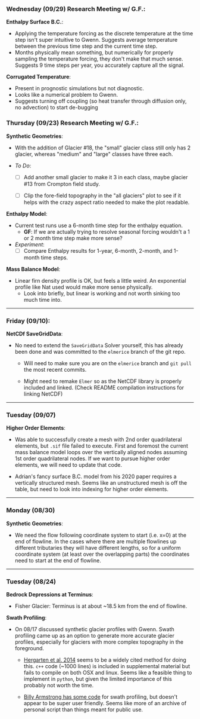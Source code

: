 ### Wednesday (09/29) Research Meeting w/ G.F.:

__Enthalpy Surface B.C.__:
  - Applying the temperature forcing as the discrete temperature at the time step
    isn't super intuitive to Gwenn. Suggests average temperature between the previous
    time step and the current time step.  
  - Months physically mean something, but numerically for properly sampling the
    temperature forcing, they don't make that much sense. Suggests 9 time steps
    per year, you accurately capture all the signal.

__Corrugated Temperature__:
  - Present in prognostic simulations but not diagnostic.
  - Looks like a numerical problem to Gwenn.
  - Suggests turning off coupling (so heat transfer through diffusion only, no advection)
    to start de-bugging 

### Thursday (09/23) Research Meeting w/ G.F.:

__Synthetic Geometries__:  
  - With the addition of Glacier #18, the "small" glacier class still only has 2 glacier, whereas "medium" and "large" classes have three each.

  - _To Do_:        
    - [ ] Add another small glacier to make it 3 in each class, maybe glacier #13 from Crompton field study.

    - [ ] Clip the fore-field topography in the "all glaciers" plot to see if it
    helps with the crazy aspect ratio needed to make the plot readable.

__Enthalpy Model__:
  - Current test runs use a 6-month time step for the enthalpy equation.  
    - __GF__: If we are actually trying to resolve seasonal forcing wouldn't a 1
    or 2 month time step make more sense?
  - _Experiment_:
    - [ ] Compare Enthalpy results for 1-year, 6-month, 2-month, and 1-month time steps.

__Mass Balance Model__:
  - Linear firn density profile is OK, but feels a little weird. An exponential
    profile like Nat used would make more sense physically.
      - Look into briefly, but linear is working and not worth sinking too much
        time into.

---

### Friday  (09/10):

__NetCDf SaveGridData__:
  - No need to extend the `SaveGridData` Solver yourself, this has already been
    done and was committed to the `elmerice` branch of the git repo.

      - Will need to make sure you are on the  `elmerice` branch and `git pull`
        the most recent commits.

      - Might need to remake `Elmer` so as the NetCDF library is properly included
        and linked. (Check README compilation instructions for linking NetCDF)

---

### Tuesday (09/07)

__Higher Order Elements__:
 - Was able to successfully create a mesh with 2nd order quadrilateral elements, but
   `.sif` file failed to execute. First and foremost the current mass balance model
   loops over the vertically aligned nodes assuming 1st order quadrilateral nodes.
   If we want to pursue higher order elements, we will need to update that code.

 - Adrian's fancy surface B.C. model from his 2020 paper requires a vertically
   structured mesh. Seems like an unstructured mesh is off the table, but need to
   look into indexing for higher order elements.

---

### Monday (08/30)  

__Synthetic Geometries__:
  - We need the flow following coordinate system to start (i.e. x=0) at the end of
    flowline. In the cases where there are multiple flowlines up different tributaries
    they will have different lengths, so for a uniform coordinate system (at least
    over the overlapping parts) the coordinates need to start at the end of flowline.

---

### Tuesday (08/24)  
__Bedrock Depressions at Terminus__:
  - Fisher Glacier: Terminus is at about ~18.5 km from the end of flowline.   

__Swath Profiling__:

  - On 08/17 discussed synthetic glacier profiles with Gwenn. Swath profiling came
    up as an option to generate more accurate glacier profiles, especially for
    glaciers with more complex topography in the foreground.  

    - [Hergarten et al. 2014](https://esurf.copernicus.org/articles/2/97/2014/)
      seems to be a widely cited method for doing this. `c++` code (~1000 lines)
      is included in supplemental material but fails to compile on both OSX and linux. Seems like a feasible thing to implement in `python`, but given the limited
      importance of this probably not worth the time.

    - [Billy Armstrong has some code](https://github.com/kbarnhart/pySwath) for
      swath profiling, but doesn't appear to be super user friendly. Seems like
      more of an archive of personal script than things meant for public use.
